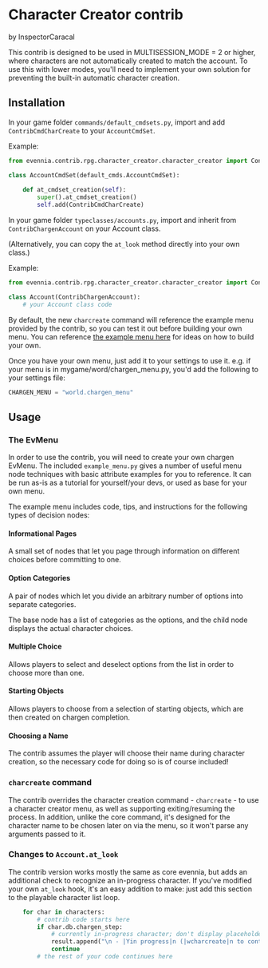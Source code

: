 # Character Creator contrib
by InspectorCaracal

This contrib is designed to be used in MULTISESSION_MODE = 2 or higher, where characters are not automatically created to match the account. To use this with lower modes, you'll need to implement your own solution for preventing the built-in automatic character creation.

## Installation

In your game folder `commands/default_cmdsets.py`, import and add `ContribCmdCharCreate` to your `AccountCmdSet`.

Example:
```python
from evennia.contrib.rpg.character_creator.character_creator import ContribCmdCharCreate

class AccountCmdSet(default_cmds.AccountCmdSet):
    
    def at_cmdset_creation(self):
        super().at_cmdset_creation()
        self.add(ContribCmdCharCreate)
```

In your game folder `typeclasses/accounts.py`, import and inherit from `ContribChargenAccount` on your Account class.

(Alternatively, you can copy the `at_look` method directly into your own class.)

Example:
```python
from evennia.contrib.rpg.character_creator.character_creator import ContribChargenAccount

class Account(ContribChargenAccount):
    # your Account class code
```

By default, the new `charcreate` command will reference the example menu provided by the contrib, so you can test it
out before building your own menu. You can reference [the example menu here]() for ideas on how to build your own.

Once you have your own menu, just add it to your settings to use it. e.g. if your menu is in mygame/word/chargen_menu.py,
you'd add the following to your settings file:

```python
CHARGEN_MENU = "world.chargen_menu"
```

## Usage

### The EvMenu

In order to use the contrib, you will need to create your own chargen EvMenu. The included `example_menu.py` gives a number of useful menu node techniques with basic attribute examples for you to reference. It can be run as-is as a tutorial for yourself/your devs, or used as base for your own menu.

The example menu includes code, tips, and instructions for the following types of decision nodes:

#### Informational Pages

A small set of nodes that let you page through information on different choices before committing to one.

#### Option Categories

A pair of nodes which let you divide an arbitrary number of options into separate categories.

The base node has a list of categories as the options, and the child node displays the actual character choices.

#### Multiple Choice

Allows players to select and deselect options from the list in order to choose more than one.

#### Starting Objects

Allows players to choose from a selection of starting objects, which are then created on chargen completion.

#### Choosing a Name

The contrib assumes the player will choose their name during character creation, so the necessary code for doing so is of course included!


### `charcreate` command

The contrib overrides the character creation command - `charcreate` - to use a character creator menu, as well as supporting exiting/resuming the process. In addition, unlike the core command, it's designed for the character name to be chosen later on via the menu, so it won't parse any arguments passed to it.

### Changes to `Account.at_look`

The contrib version works mostly the same as core evennia, but adds an additional check to recognize an in-progress character. If you've modified your own `at_look` hook, it's an easy addition to make: just add this section to the playable character list loop.
```python
    for char in characters:
        # contrib code starts here
        if char.db.chargen_step:
            # currently in-progress character; don't display placeholder names
            result.append("\n - |Yin progress|n (|wcharcreate|n to continue)")
            continue
        # the rest of your code continues here
```

